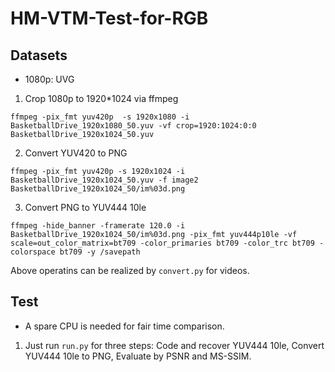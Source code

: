 # HM-VTM-Test-for-RGB

## Datasets
* 1080p: UVG

1. Crop 1080p to 1920*1024 via ffmpeg

```
ffmpeg -pix_fmt yuv420p  -s 1920x1080 -i  BasketballDrive_1920x1080_50.yuv -vf crop=1920:1024:0:0 BasketballDrive_1920x1024_50.yuv
```

2. Convert YUV420 to PNG

```
ffmpeg -pix_fmt yuv420p -s 1920x1024 -i BasketballDrive_1920x1024_50.yuv -f image2 BasketballDrive_1920x1024_50/im%03d.png
```

3. Convert PNG to YUV444 10le

```
ffmpeg -hide_banner -framerate 120.0 -i BasketballDrive_1920x1024_50/im%03d.png -pix_fmt yuv444p10le -vf scale=out_color_matrix=bt709 -color_primaries bt709 -color_trc bt709 -colorspace bt709 -y /savepath
```

Above operatins can be realized by ```convert.py``` for videos.

## Test

* A spare CPU is needed for fair time comparison.
1. Just run ```run.py``` for three steps: Code and recover YUV444 10le, Convert YUV444 10le to PNG, Evaluate by PSNR and MS-SSIM.
